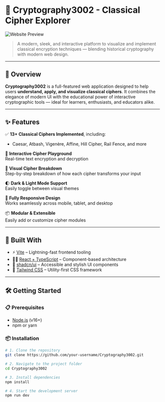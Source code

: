 # 🔐 Cryptography3002 - Classical Cipher Explorer

![Website Preview](https://github.com/user-attachments/assets/ab4d3dfd-3e3d-49ab-99dc-d198422bea2d)

> A modern, sleek, and interactive platform to visualize and implement classical encryption techniques — blending historical cryptography with modern web design.

---

## 🚀 Overview

**Cryptography3002** is a full-featured web application designed to help users **understand, apply, and visualize classical ciphers**. It combines the elegance of modern UI with the educational power of interactive cryptographic tools — ideal for learners, enthusiasts, and educators alike.

---

## ✨ Features

✅ **13+ Classical Ciphers Implemented**, including:
- Caesar, Atbash, Vigenère, Affine, Hill Cipher, Rail Fence, and more

🧪 **Interactive Cipher Playground**  
Real-time text encryption and decryption

🧠 **Visual Cipher Breakdown**  
Step-by-step breakdown of how each cipher transforms your input

🌓 **Dark & Light Mode Support**  
Easily toggle between visual themes

📱 **Fully Responsive Design**  
Works seamlessly across mobile, tablet, and desktop

📦 **Modular & Extensible**  
Easily add or customize cipher modules

---

## 🧰 Built With

- ⚡️ [Vite](https://vitejs.dev/) – Lightning-fast frontend tooling
- 🧑‍💻 [React + TypeScript](https://react.dev/) – Component-based architecture
- 🎨 [shadcn/ui](https://ui.shadcn.com/) – Accessible and stylish UI components
- 💅 [Tailwind CSS](https://tailwindcss.com/) – Utility-first CSS framework

---

## 🛠️ Getting Started

### 📋 Prerequisites
- [Node.js](https://nodejs.org/) (v16+)
- npm or yarn

### 📦 Installation

```bash
# 1. Clone the repository
git clone https://github.com/your-username/Cryptography3002.git

# 2. Navigate to the project folder
cd Cryptography3002

# 3. Install dependencies
npm install

# 4. Start the development server
npm run dev
